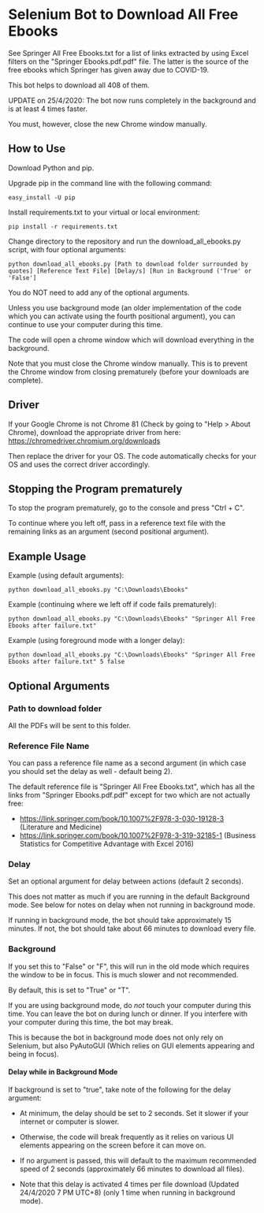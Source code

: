 # Selenium Bot to Download All Free Ebooks

See Springer All Free Ebooks.txt for a list of links extracted by using Excel filters on the "Springer Ebooks.pdf.pdf"
file. The latter is the source of the free ebooks which Springer has given away due to COVID-19.

This bot helps to download all 408 of them.

UPDATE on 25/4/2020: The bot now runs completely in the background and is at least 4 times faster. 

You must, however, close the new Chrome window manually.

## How to Use

Download Python and pip.

Upgrade pip in the command line with the following command:
``` 
easy_install -U pip
```

Install requirements.txt to your virtual or local environment:
```
pip install -r requirements.txt
```

Change directory to the repository and run the download_all_ebooks.py script, with four optional arguments:

```
python download_all_ebooks.py [Path to download folder surrounded by quotes] [Reference Text File] [Delay/s] [Run in Background ('True' or 'False']
```
You do NOT need to add any of the optional arguments.

Unless you use background mode (an older implementation of the code which you can activate using the fourth positional argument),
you can continue to use your computer during this time.

The code will open a chrome window which will download everything in the background.

Note that you must close the Chrome window manually. This is to prevent the Chrome window from closing prematurely (before your downloads are complete).
## Driver

If your Google Chrome is not Chrome 81 (Check by going to "Help > About Chrome), download the appropriate driver from here:
https://chromedriver.chromium.org/downloads

Then replace the driver for your OS. The code automatically checks for your OS and uses the correct driver accordingly.

## Stopping the Program prematurely

To stop the program prematurely, go to the console and press "Ctrl + C".

To continue where you left off, pass in a reference text file with the remaining links as an argument (second positional argument).

## Example Usage
Example (using default arguments):
```
python download_all_ebooks.py "C:\Downloads\Ebooks"
```

Example (continuing where we left off if code fails prematurely):
```
python download_all_ebooks.py "C:\Downloads\Ebooks" "Springer All Free Ebooks after failure.txt"
```

Example (using foreground mode with a longer delay):
```
python download_all_ebooks.py "C:\Downloads\Ebooks" "Springer All Free Ebooks after failure.txt" 5 false
```


## Optional Arguments

### Path to download folder

All the PDFs will be sent to this folder.

### Reference File Name

You can pass a reference file name as a second argument (in which case you should set the delay as well - default being 2).

The default reference file is "Springer All Free Ebooks.txt", which has all the links from "Springer Ebooks.pdf.pdf" except for 
two which are not actually free:

- https://link.springer.com/book/10.1007%2F978-3-030-19128-3 (Literature and Medicine)
- https://link.springer.com/book/10.1007%2F978-3-319-32185-1 (Business Statistics for Competitive Advantage with
      Excel 2016)

### Delay

Set an optional argument for delay between actions (default 2 seconds). 

This does not matter as much if you are running in the default Background mode. See below for notes on delay when not
running in background mode.

If running in background mode, the bot should take approximately 15 minutes. If not, the bot should take about 66 minutes to download every file.


### Background

If you set this to "False" or "F", this will run in the old mode which requires the window to be in focus. This is much 
slower and not recommended.

By default, this is set to "True" or "T".

If you are using background mode, do *not* touch your computer during this time. You can leave the bot on during lunch or dinner. If you interfere with 
your computer during this time, the bot may break. 

This is because the bot in background mode does not only rely on Selenium, but also PyAutoGUI (Which relies on GUI elements appearing and being in focus).

#### Delay while in Background Mode

If background is set to "true", take note of the following for the delay argument:

* At minimum, the delay should be set to 2 seconds. Set it slower if your internet or computer is slower.

* Otherwise, the code will break frequently as it relies on various UI elements appearing on the screen before it can move on.

* If no argument is passed, this will default to the maximum recommended speed of 2 seconds (approximately 66 minutes to
download all files). 

* Note that this delay is activated 4 times per file download (Updated 24/4/2020 7 PM UTC+8) (only 1 time when running in background mode).